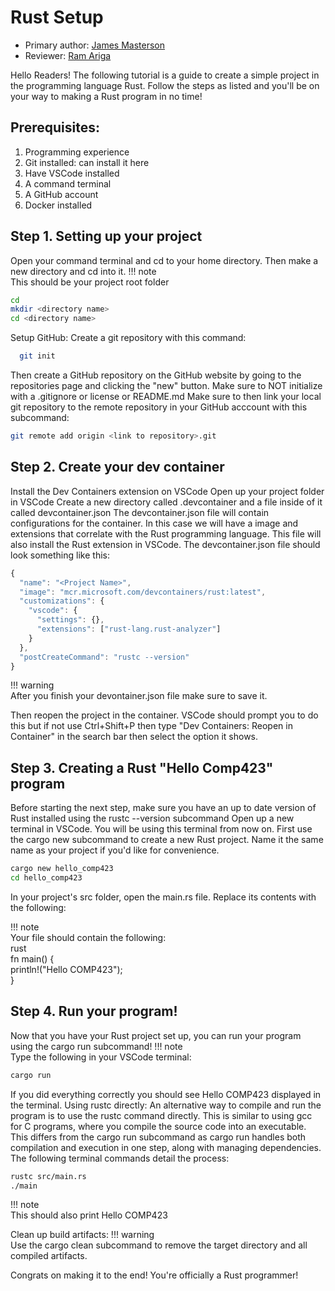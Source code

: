 # Rust Setup

* Primary author: [James Masterson](https://github.com/James-Masterson)
* Reviewer: [Ram Ariga](https://github.com/bariga04)

Hello Readers! The following tutorial is a guide to create a simple project in the programming language Rust.
Follow the steps as listed and you'll be on your way to making a Rust program in no time!

## Prerequisites:
1. Programming experience
2. Git installed: can install it here
3. Have VSCode installed
4. A command terminal
5. A GitHub account
6. Docker installed

## Step 1. Setting up your project  

Open your command terminal and cd to your home directory. Then make a new directory and cd into it.
!!! note  
    This should be your project root folder  

```bash  
cd  
mkdir <directory name>  
cd <directory name> 
``` 
Setup GitHub:
Create a git repository with this command:
```bash  
  git init
```

Then create a GitHub repository on the GitHub website by going to the repositories page and clicking the "new" button.
Make sure to NOT initialize with a .gitignore or license or README.md
Make sure to then link your local git repository to the remote repository in your GitHub acccount with this subcommand:
```bash
git remote add origin <link to repository>.git  
```

## Step 2. Create your dev container
Install the Dev Containers extension on VSCode
Open up your project folder in VSCode
Create a new directory called .devcontainer and a file inside of it called devcontainer.json
The devcontainer.json file will contain configurations for the container. In this case we will have a image and extensions that correlate with the Rust programming language. This file will also install the Rust extension in VSCode.
The devcontainer.json file should look something like this:
```js
{
  "name": "<Project Name>",  
  "image": "mcr.microsoft.com/devcontainers/rust:latest",  
  "customizations": {  
    "vscode": {  
      "settings": {},  
      "extensions": ["rust-lang.rust-analyzer"]  
    }  
  },  
  "postCreateCommand": "rustc --version"  
}  
```
!!! warning  
    After you finish your devontainer.json file make sure to save it.

Then reopen the project in the container. VSCode should prompt you to do this but if not use Ctrl+Shift+P then type "Dev Containers: Reopen in Container" in the search bar then select the option it shows.


## Step 3. Creating a Rust "Hello Comp423" program
Before starting the next step, make sure you have an up to date version of Rust installed using the rustc --version subcommand
Open up a new terminal in VSCode. You will be using this terminal from now on.
First use the cargo new subcommand to create a new Rust project. Name it the same name as your project if you'd like for convenience.
```bash
cargo new hello_comp423  
cd hello_comp423  
```
In your project's src folder, open the main.rs file. Replace its contents with the following:

!!! note  
    Your file should contain the following:  
    rust  
    fn main() {  
      println!("Hello COMP423");  
    }  


## Step 4. Run your program!
Now that you have your Rust project set up, you can run your program using the cargo run subcommand!
!!! note  
    Type the following in your VSCode terminal:

```bash
cargo run  
```

If you did everything correctly you should see Hello COMP423 displayed in the terminal.
Using rustc directly:
An alternative way to compile and run the program is to use the rustc command directly. This is similar to using gcc for C programs, where you compile the source code into an executable.
This differs from the cargo run subcommand as cargo run handles both compilation and execution in one step, along with managing dependencies.
The following terminal commands detail the process:

```bash
rustc src/main.rs  
./main  
```

!!! note  
    This should also print Hello COMP423

Clean up build artifacts:
!!!  warning  
    Use the cargo clean subcommand to remove the target directory and all compiled artifacts.

Congrats on making it to the end! You're officially a Rust programmer!